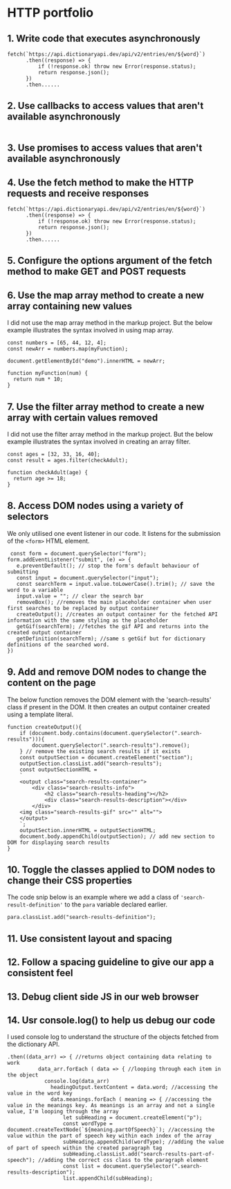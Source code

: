 # HTTP portfolio


## 1. Write code that executes asynchronously

```
fetch(`https://api.dictionaryapi.dev/api/v2/entries/en/${word}`)
      .then((response) => {
          if (!response.ok) throw new Error(response.status); 
          return response.json();
      })
      .then......
```
## 2. Use callbacks to access values that aren't available asynchronously 

```

```      

## 3. Use promises to access values that aren't available asynchronously


## 4. Use the fetch method to make the HTTP requests and receive responses

```
fetch(`https://api.dictionaryapi.dev/api/v2/entries/en/${word}`)
      .then((response) => {
          if (!response.ok) throw new Error(response.status); 
          return response.json();
      })
      .then......
```

## 5. Configure the options argument of the fetch method to make GET and POST requests

  
## 6. Use the map array method to create a new array containing new values

 I did not use the map array method in the markup project. But the below example illustrates the syntax involved in using map array.

```
const numbers = [65, 44, 12, 4];
const newArr = numbers.map(myFunction);

document.getElementById("demo").innerHTML = newArr;

function myFunction(num) {
  return num * 10;
}
```

## 7. Use the filter array method to create a new array with certain values removed

I did not use the filter array method in the markup project. But the below example illustrates the syntax involved in creating an array filter.

```
const ages = [32, 33, 16, 40];
const result = ages.filter(checkAdult);

function checkAdult(age) {
  return age >= 18;
}
```

## 8. Access DOM nodes using a variety of selectors

We only utilised one event listener in our code. It listens for the submission of the `<form>` HTML element. 

 ```
  const form = document.querySelector("form");
form.addEventListener("submit", (e) => {
    e.preventDefault(); // stop the form's default behaviour of submitting
    const input = document.querySelector("input");
    const searchTerm = input.value.toLowerCase().trim(); // save the word to a variable
    input.value = ""; // clear the search bar
    removeBox(); //removes the main placeholder container when user first searches to be replaced by output container
    createOutput(); //creates an output container for the fetched API information with the same styling as the placeholder 
    getGif(searchTerm); //fetches the gif API and returns into the created output container
    getDefinition(searchTerm); //same s getGif but for dictionary definitions of the searched word. 
})
```

## 9. Add and remove DOM nodes to change the content on the page

The below function removes the DOM element with the 'search-results' class if present in the DOM. It then creates an output container created using a template literal.

```
function createOutput(){ 
    if (document.body.contains(document.querySelector(".search-results"))){  
        document.querySelector(".search-results").remove();
    } // remove the existing search results if it exists
    const outputSection = document.createElement("section"); 
    outputSection.classList.add("search-results");
    const outputSectionHTML = 
    `
    <output class="search-results-container">
        <div class="search-results-info">
            <h2 class="search-results-heading"></h2>
            <div class="search-results-description"></div>
        </div>
    <img class="search-results-gif" src="" alt="">
    </output>
    `;
    outputSection.innerHTML = outputSectionHTML; 
    document.body.appendChild(outputSection); // add new section to DOM for displaying search results
}
```

## 10. Toggle the classes applied to DOM nodes to change their CSS properties

The code snip below is an example where we add a class of `'search-result-definition'` to the `para` variable declared earlier. 

```
para.classList.add("search-results-definition");
```
  
## 11. Use consistent layout and spacing


## 12. Follow a spacing guideline to give our app a consistent feel

  
## 13. Debug client side JS in our web browser

  
## 14. Usr console.log() to help us debug our code
I used console log to understand the structure of the objects fetched from the dictionary API.

```
.then((data_arr) => { //returns object containing data relating to work
          data_arr.forEach ( data => { //looping through each item in the object
            console.log(data_arr)
              headingOutput.textContent = data.word; //accessing the value in the word key
              data.meanings.forEach ( meaning => { //accessing the value in the meanings key. As meanings is an array and not a single value, I'm looping through the array
                  let subHeading = document.createElement("p"); 
                  const wordType = document.createTextNode(`${meaning.partOfSpeech}`); //accessing the value within the part of speech key within each index of the array
                  subHeading.appendChild(wordType); //adding the value of part of speech within the created paragraph tag
                  subHeading.classList.add("search-results-part-of-speech"); //adding the correct css class to the paragraph element
                  const list = document.querySelector(".search-results-description"); 
                  list.appendChild(subHeading);
```                  
